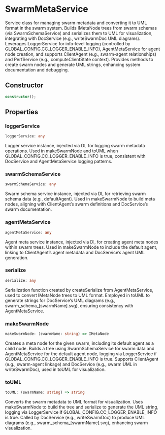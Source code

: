 # SwarmMetaService

Service class for managing swarm metadata and converting it to UML format in the swarm system.
Builds IMetaNode trees from swarm schemas (via SwarmSchemaService) and serializes them to UML for visualization, integrating with DocService (e.g., writeSwarmDoc UML diagrams).
Leverages LoggerService for info-level logging (controlled by GLOBAL_CONFIG.CC_LOGGER_ENABLE_INFO), AgentMetaService for agent node creation, and supports ClientAgent (e.g., swarm-agent relationships) and PerfService (e.g., computeClientState context).
Provides methods to create swarm nodes and generate UML strings, enhancing system documentation and debugging.

## Constructor

```ts
constructor();
```

## Properties

### loggerService

```ts
loggerService: any
```

Logger service instance, injected via DI, for logging swarm metadata operations.
Used in makeSwarmNode and toUML when GLOBAL_CONFIG.CC_LOGGER_ENABLE_INFO is true, consistent with DocService and AgentMetaService logging patterns.

### swarmSchemaService

```ts
swarmSchemaService: any
```

Swarm schema service instance, injected via DI, for retrieving swarm schema data (e.g., defaultAgent).
Used in makeSwarmNode to build meta nodes, aligning with ClientAgent’s swarm definitions and DocService’s swarm documentation.

### agentMetaService

```ts
agentMetaService: any
```

Agent meta service instance, injected via DI, for creating agent meta nodes within swarm trees.
Used in makeSwarmNode to include the default agent, linking to ClientAgent’s agent metadata and DocService’s agent UML generation.

### serialize

```ts
serialize: any
```

Serialization function created by createSerialize from AgentMetaService, used to convert IMetaNode trees to UML format.
Employed in toUML to generate strings for DocService’s UML diagrams (e.g., swarm_schema_[swarmName].svg), ensuring consistency with AgentMetaService.

### makeSwarmNode

```ts
makeSwarmNode: (swarmName: string) => IMetaNode
```

Creates a meta node for the given swarm, including its default agent as a child node.
Builds a tree using SwarmSchemaService for swarm data and AgentMetaService for the default agent node, logging via LoggerService if GLOBAL_CONFIG.CC_LOGGER_ENABLE_INFO is true.
Supports ClientAgent (e.g., swarm-agent linkage) and DocService (e.g., swarm UML in writeSwarmDoc), used in toUML for visualization.

### toUML

```ts
toUML: (swarmName: string) => string
```

Converts the swarm metadata to UML format for visualization.
Uses makeSwarmNode to build the tree and serialize to generate the UML string, logging via LoggerService if GLOBAL_CONFIG.CC_LOGGER_ENABLE_INFO is true.
Called by DocService (e.g., writeSwarmDoc) to produce UML diagrams (e.g., swarm_schema_[swarmName].svg), enhancing swarm visualization.
